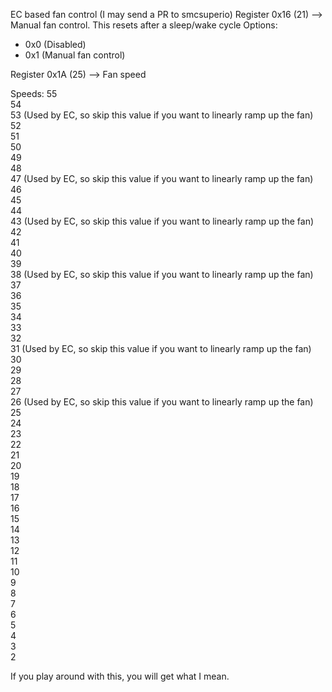 
EC based fan control (I may send a PR to smcsuperio)
Register 0x16 (21) --> Manual fan control. This resets after a sleep/wake cycle
Options:
- 0x0 (Disabled)
- 0x1 (Manual fan control)

Register 0x1A (25) --> Fan speed 

Speeds:
55  
54  
53 (Used by EC, so skip this value if you want to linearly ramp up the fan)  
52  
51  
50  
49  
48  
47 (Used by EC, so skip this value if you want to linearly ramp up the fan)  
46   
45  
44  
43 (Used by EC, so skip this value if you want to linearly ramp up the fan)  
42  
41  
40  
39  
38 (Used by EC, so skip this value if you want to linearly ramp up the fan)  
37  
36  
35  
34  
33  
32  
31 (Used by EC, so skip this value if you want to linearly ramp up the fan)    
30  
29  
28  
27  
26 (Used by EC, so skip this value if you want to linearly ramp up the fan)
25  
24  
23  
22  
21  
20  
19  
18   
17  
16  
15  
14  
13  
12   
11  
10   
9  
8  
7  
6  
5  
4  
3  
2  

If you play around with this, you will get what I mean.
